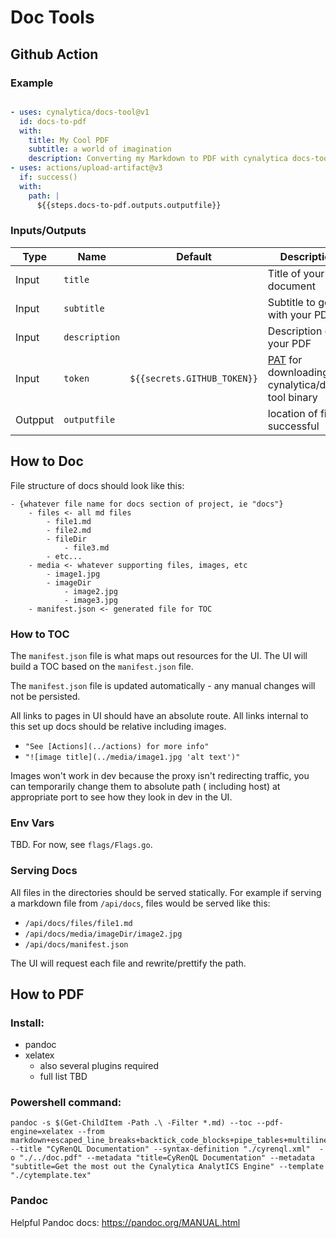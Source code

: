 # Doc Tools

## Github Action

### Example

```yml

- uses: cynalytica/docs-tool@v1
  id: docs-to-pdf
  with:
    title: My Cool PDF
    subtitle: a world of imagination
    description: Converting my Markdown to PDF with cynalytica docs-tool
- uses: actions/upload-artifact@v3
  if: success()
  with:
    path: |
      ${{steps.docs-to-pdf.outputs.outputfile}}

```

### Inputs/Outputs

| Type    | Name        | Default                     | Description                                         | 
|---------|-------------|-----------------------------|-----------------------------------------------------|
| Input   | `title`       |                             | Title of your PDF document                          |
| Input   | `subtitle`    |                             | Subtitle to go with your PDF                        |
| Input   | `description` |                             | Description of your PDF                             | 
| Input   | `token`       | `${{secrets.GITHUB_TOKEN}}` | [PAT](https://docs.github.com/en/authentication/keeping-your-account-and-data-secure/creating-a-personal-access-token) for downloading cynalytica/docs-tool binary | 
| Outpput | `outputfile`  |                             | location of file if successful                      |

## How to Doc

File structure of docs should look like this:

```text
- {whatever file name for docs section of project, ie "docs"}
    - files <- all md files
        - file1.md
        - file2.md
        - fileDir
            - file3.md
        - etc...
    - media <- whatever supporting files, images, etc
        - image1.jpg
        - imageDir
            - image2.jpg
            - image3.jpg
    - manifest.json <- generated file for TOC
```

### How to TOC

The `manifest.json` file is what maps out resources for the UI. The UI will build a TOC based on the `manifest.json`
file.

The `manifest.json` file is updated automatically - any manual changes will not be persisted.

All links to pages in UI should have an absolute route. All links internal to this set up docs should be relative
including images.

- `"See [Actions](../actions) for more info"`
- `"![image title](../media/image1.jpg 'alt text')"`

Images won't work in dev because the proxy isn't redirecting traffic, you can temporarily change them to absolute path (
including host) at appropriate port to see how they look in dev in the UI.

### Env Vars

TBD. For now, see `flags/Flags.go`.

### Serving Docs

All files in the directories should be served statically. For example if serving a markdown file from `/api/docs`, files
would be served like this:

- `/api/docs/files/file1.md`
- `/api/docs/media/imageDir/image2.jpg`
- `/api/docs/manifest.json`

The UI will request each file and rewrite/prettify the path.

## How to PDF

### Install:

- pandoc
- xelatex
    - also several plugins required
    - full list TBD

### Powershell command:

```
pandoc -s $(Get-ChildItem -Path .\ -Filter *.md) --toc --pdf-engine=xelatex --from markdown+escaped_line_breaks+backtick_code_blocks+pipe_tables+multiline_tables+fenced_code_attributes --title "CyRenQL Documentation" --syntax-definition "./cyrenql.xml"  -o "./../doc.pdf" --metadata "title=CyRenQL Documentation" --metadata "subtitle=Get the most out the Cynalytica AnalytICS Engine" --template "./cytemplate.tex"
```

### Pandoc

Helpful Pandoc docs: https://pandoc.org/MANUAL.html
